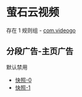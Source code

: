# 萤石云视频

存在 1 规则组 - [com.videogo](/src/apps/com.videogo.ts)

## 分段广告-主页广告

默认禁用

- [快照-0](https://i.gkd.li/import/13255684)
- [快照-1](https://i.gkd.li/import/13255697)
